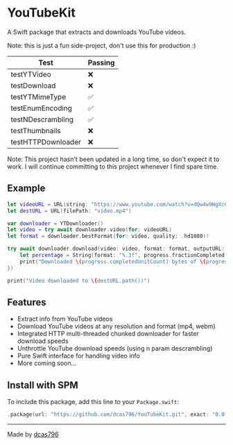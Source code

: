
# YouTubeKit

A Swift package that extracts and downloads YouTube videos.

Note: this is just a fun side-project, don't use this for production :)

| Test               | Passing  |
|--------------------|----------|
| testYTVideo        | ❌       |
| testDownload       | ❌       |
| testYTMimeType     | ✅       |
| testEnumEncoding   | ✅       |
| testNDescrambling  | ✅       |
| testThumbnails     | ❌       |
| testHTTPDownloader | ❌       |

Note: This project hasn't been updated in a long time, so don't expect it to work. 
I will continue committing to this project whenever I find spare time.

## Example
```swift
let videoURL = URL(string: "https://www.youtube.com/watch?v=dQw4w9WgXcQ")!
let destURL = URL(filePath: "video.mp4")

var downloader = YTDownloader()
let video = try await downloader.video(for: videoURL)
let format = downloader.bestFormat(for: video, quality: .hd1080)!

try await downloader.download(video: video, format: format, outputURL: destURL, updateHandler: { _, progress in
    let percentage = String(format: "%.3f", progress.fractionCompleted * 100)
    print("Downloaded \(progress.completedUnitCount) bytes of \(progress.totalUnitCount) bytes (\(percentage)%)")
})

print("Video downloaded to \(destURL.path())")
```

## Features

- Extract info from YouTube videos
- Download YouTube videos at any resolution and format (mp4, webm)
- Integrated HTTP multi-threaded chunked downloader for faster download speeds
- Unthrottle YouTube download speeds (using n param descrambling)
- Pure Swift interface for handling video info
- More coming soon...

## Install with SPM
To include this package, add this line to your ```Package.swift```:

```swift
.package(url: "https://github.com/dcas796/YouTubeKit.git", exact: "0.0.3")
```

---
Made by [dcas796](https://dcas796.github.com/)
